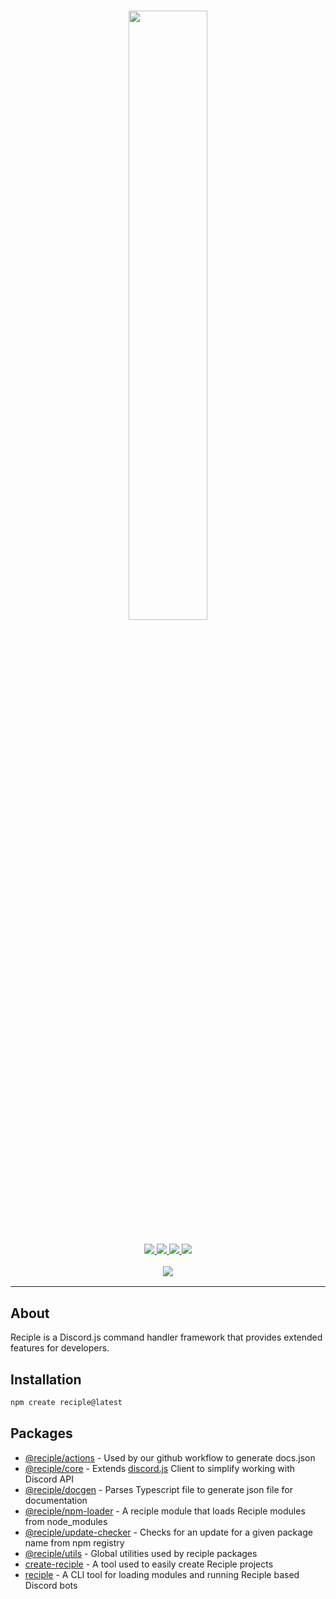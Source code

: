 <h1 align="center">
    <img src="https://i.imgur.com/DWM0tJL.png" width="50%">
    <br>
</h1>

<h3 align="center">
    <a href="https://discord.gg/VzP8qW7Z8d">
        <img src="https://img.shields.io/discord/993105237000855592?color=5865F2&logo=discord&logoColor=white">
    </a>
    <a href="https://npmjs.org/package/reciple">
        <img src="https://img.shields.io/npm/v/reciple?label=npm">
    </a>
    <a href="https://github.com/FalloutStudios/Reciple/tree/main/packages/reciple">
        <img src="https://img.shields.io/npm/dt/reciple?maxAge=3600">
    </a>
    <a href="https://www.codefactor.io/repository/github/falloutstudios/reciple/overview/main">
        <img src="https://www.codefactor.io/repository/github/falloutstudios/reciple/badge/main">
    </a>
    <br>
    <div style="padding-top: 1rem">
        <a href="https://discord.gg/VzP8qW7Z8d">
            <img src="https://discord.com/api/guilds/993105237000855592/embed.png?style=banner2">
        </a>
    </div>
</h3>

---

## About

Reciple is a Discord.js command handler framework that provides extended features for developers.

## Installation

```bash
npm create reciple@latest
```

## Packages

- [@reciple/actions](./packages/actions/) - Used by our github workflow to generate docs.json
- [@reciple/core](./packages/core/) - Extends [discord.js](https://npmjs.com/package/discord.js) Client to simplify working with Discord API
- [@reciple/docgen](./packages/docgen/) - Parses Typescript file to generate json file for documentation
- [@reciple/npm-loader](./packages/npm-loader) - A reciple module that loads Reciple modules from node_modules
- [@reciple/update-checker](./packages/update-checker) - Checks for an update for a given package name from npm registry
- [@reciple/utils](./packages/utils) - Global utilities used by reciple packages
- [create-reciple](./packages/create-reciple/) - A tool used to easily create Reciple projects
- [reciple](./packages/reciple/) - A CLI tool for loading modules and running Reciple based Discord bots
